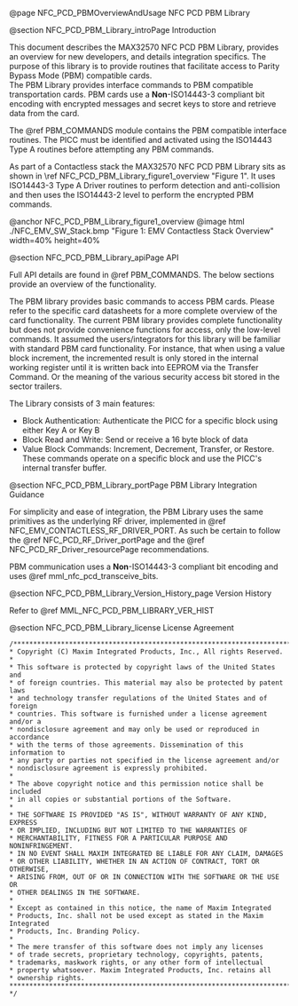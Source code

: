 @page NFC_PCD_PBMOverviewAndUsage NFC PCD PBM Library

@section NFC_PCD_PBM_Library_introPage Introduction

This document describes the MAX32570 NFC PCD PBM Library, provides an overview for new developers, and details integration specifics. The purpose of this library is to provide routines that facilitate access to Parity Bypass Mode (PBM) compatible cards. <br>
The PBM Library provides interface commands to PBM compatible transportation cards.  PBM cards use a <b>Non</b>-ISO14443-3 compliant bit encoding with encrypted messages and secret keys to store and retrieve data from the card.

The @ref PBM_COMMANDS module contains the PBM compatible interface routines. The PICC must be identified and activated using the ISO14443 Type A routines before attempting any PBM commands.

As part of a Contactless stack the MAX32570 NFC PCD PBM Library sits as shown in \ref NFC_PCD_PBM_Library_figure1_overview "Figure 1". It uses ISO14443-3 Type A Driver routines to perform detection and anti-collision and then uses the ISO14443-2 level to perform the encrypted PBM commands.

@anchor NFC_PCD_PBM_Library_figure1_overview
@image html ./NFC_EMV_SW_Stack.bmp "Figure 1: EMV Contactless Stack Overview" width=40% height=40%

@section NFC_PCD_PBM_Library_apiPage API

Full API details are found in @ref PBM_COMMANDS. The below sections provide an overview of the functionality.

The PBM library provides basic commands to access PBM cards.  Please refer to the specific card datasheets for
a more complete overview of the card functionality.  The current PBM library provides complete functionality
but does not provide convenience functions for access, only the low-level commands.  It assumed the
users/integrators for this library will be familiar with standard PBM card functionality.  For instance, that
when using a value block increment, the incremented result is only stored in the internal working register until
it is written back into EEPROM via the Transfer Command.  Or the meaning of the various security access bit
stored in the sector trailers.

The Library consists of 3 main features:
- Block Authentication: Authenticate the PICC for a specific block using either Key A or Key B
- Block Read and Write: Send or receive a 16 byte block of data
- Value Block Commands: Increment, Decrement, Transfer, or Restore. These commands operate on a specific block and use the PICC's internal transfer buffer.

@section NFC_PCD_PBM_Library_portPage PBM Library Integration Guidance

For simplicity and ease of integration, the PBM Library uses the same primitives as the underlying RF driver, implemented in @ref NFC_EMV_CONTACTLESS_RF_DRIVER_PORT. As such be certain to follow the @ref NFC_PCD_RF_Driver_portPage and the @ref NFC_PCD_RF_Driver_resourcePage recommendations.

PBM communication uses a <b>Non</b>-ISO14443-3 compliant bit encoding and uses @ref mml_nfc_pcd_transceive_bits.

@section NFC_PCD_PBM_Library_Version_History_page Version History

Refer to @ref MML_NFC_PCD_PBM_LIBRARY_VER_HIST

@section NFC_PCD_PBM_Library_license License Agreement

    /*******************************************************************************
    * Copyright (C) Maxim Integrated Products, Inc., All rights Reserved.
    * 
    * This software is protected by copyright laws of the United States and
    * of foreign countries. This material may also be protected by patent laws
    * and technology transfer regulations of the United States and of foreign
    * countries. This software is furnished under a license agreement and/or a
    * nondisclosure agreement and may only be used or reproduced in accordance
    * with the terms of those agreements. Dissemination of this information to
    * any party or parties not specified in the license agreement and/or
    * nondisclosure agreement is expressly prohibited.
    *
    * The above copyright notice and this permission notice shall be included
    * in all copies or substantial portions of the Software.
    *
    * THE SOFTWARE IS PROVIDED "AS IS", WITHOUT WARRANTY OF ANY KIND, EXPRESS
    * OR IMPLIED, INCLUDING BUT NOT LIMITED TO THE WARRANTIES OF
    * MERCHANTABILITY, FITNESS FOR A PARTICULAR PURPOSE AND NONINFRINGEMENT.
    * IN NO EVENT SHALL MAXIM INTEGRATED BE LIABLE FOR ANY CLAIM, DAMAGES
    * OR OTHER LIABILITY, WHETHER IN AN ACTION OF CONTRACT, TORT OR OTHERWISE,
    * ARISING FROM, OUT OF OR IN CONNECTION WITH THE SOFTWARE OR THE USE OR
    * OTHER DEALINGS IN THE SOFTWARE.
    *
    * Except as contained in this notice, the name of Maxim Integrated
    * Products, Inc. shall not be used except as stated in the Maxim Integrated
    * Products, Inc. Branding Policy.
    *
    * The mere transfer of this software does not imply any licenses
    * of trade secrets, proprietary technology, copyrights, patents,
    * trademarks, maskwork rights, or any other form of intellectual
    * property whatsoever. Maxim Integrated Products, Inc. retains all
    * ownership rights.
    *******************************************************************************
    */
